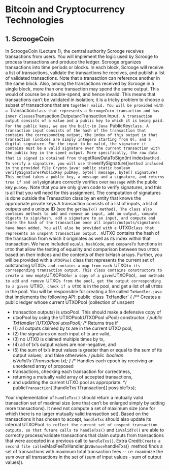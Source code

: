 # Bitcoin and Cryptocurrency Technologies

## 1. ScroogeCoin

In ScroogeCoin (Lecture 1), the central authority Scrooge receives transactions from users. You will
implement the logic used by Scrooge to process transactions and produce the ledger. Scrooge
organizes transactions into time periods or blocks. In each block, Scrooge will receive a list of
transactions, validate the transactions he receives, and publish a list of validated transactions.
Note that a transaction can reference another in the same block. Also, among the transactions
received by Scrooge in a single block, more than one transaction may spend the same output. This
would of course be a double-spend, and hence invalid. This means that transactions can’t be validated
in isolation; it is a tricky problem to choose a subset of transactions that are `together valid.
You will be provided with a `Transaction` class that represents a ScroogeCoin transaction and has
inner classes `Transaction.Output` and `Transaction.Input`.
A transaction output consists of a value and a public key to which it is being paid. For the public keys,
we use the built-in Java `PublicKey` class.
A transaction input consists of the hash of the transaction that contains the corresponding output, the
index of this output in that transaction (indices are simply integers starting from 0), and a digital
signature. For the input to be valid, the signature it contains must be a valid signature over the
current transaction with the public key in the spent output.
More specifically, the raw data that is signed is obtained from the `getRawDataToSign(int
index)` method. To verify a signature, you will use the `verifySignature()` method included in the
provided file Crypto.java:
public static boolean verifySignature(PublicKey pubKey, byte[] message,
byte[] signature)
This method takes a public key, a message and a signature, and returns true if and only `signature
correctly verifies over `message` with the public key `pubKey`.
Note that you are only given code to verify signatures, and this is all that you will need for this
assignment. The computation of signatures is done outside the Transaction class by an entity that
knows the appropriate private keys.A transaction consists of a list of inputs, a list of outputs and a unique ID (see the `getRawTx()
method). The class also contains methods to add and remove an input, add an output, compute
digests to sign/hash, add a signature to an input, and compute and store the hash of the transaction
once all inputs/outputs/signatures have been added.
You will also be provided with a `UTXO` class that represents an unspent transaction output. A `UTXO
contains the hash of the transaction from which it originates as well as its index within that
transaction. We have included `equals`, `hashCode`, and `compareTo` functions in `UTXO` that allow the
testing of equality and comparison between two `UTXO`s based on their indices and the contents of
their txHash arrays.
Further, you will be provided with a `UTXOPool` class that represents the current set of outstanding
UTXO`s and contains a map from each `UTXO` to its corresponding transaction output. This class
contains constructors to create a new empty `UTXOPool` or a copy of a given `UTXOPool`, and methods
to add and remove `UTXO`s from the pool, get the output corresponding to a given `UTXO`, check if a
UTXO` is in the pool, and get a list of all `UTXO`s in the pool.
You will be responsible for creating a file called `TxHandler.java` that implements the following API:
public` `class` `TxHandler` {
/** Creates a public ledger whose current UTXOPool (collection of unspent
* transaction outputs) is utxoPool. This should make a defensive copy of
* utxoPool by using the UTXOPool(UTXOPool uPool) constructor.
  */
  public` `TxHandler`(UTXOPool utxoPool);
  /** Returns true if
* (1) all outputs claimed by tx are in the current UTXO pool,
* (2) the signatures on each input of tx are valid,
* (3) no UTXO is claimed multiple times by tx,
* (4) all of tx’s output values are non-negative, and
* (5) the sum of tx’s input values is greater than or equal to the sum of
  its output values;` `and false otherwise.
  */
  public` `boolean` `isValidTx`(Transaction tx);
  }
  /** Handles each epoch by receiving an unordered array of proposed
* transactions, checking each transaction for correctness,
* returning a mutually valid array of accepted transactions,
* and updating the current UTXO pool as appropriate.
  */
  public` Transaction[] `handleTxs`(Transaction[] possibleTxs);

Your implementation of `handleTxs()` should return a mutually valid transaction set of maximal size
  (one that can’t be enlarged simply by adding more transactions). It need not compute a set of
  maximum size (one for which there is no larger mutually valid transaction set).
  Based on the transactions it has chosen to accept, `handleTxs` should also update its internal
  UTXOPool` to reflect the current set of unspent transaction outputs, so that future calls to
  handleTxs()` and `isValidTx()` are able to correctly process/validate transactions that claim
  outputs from transactions that were accepted in a previous call to `handleTxs()`.
  Extra Credit:` Create a second file called `MaxFeeTxHandler.java` whose `handleTxs()` `method
  finds a set of transactions with maximum total transaction fees -- i.e. maximize the sum over all
  transactions in the set of (sum of input values - sum of output values)).